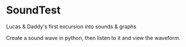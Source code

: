 SoundTest
=========

Lucas & Daddy's first excursion into sounds & graphs

Create a sound wave in python, then listen to it and view the waveform.


